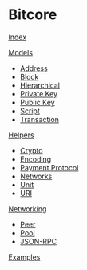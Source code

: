 # Bitcore

[Index](index.md)

[Models]()

* [Address](models/Address.md)
* [Block](models/Block.md)
* [Hierarchical](models/Hierarchical.md)
* [Private Key](models/PrivateKey.md)
* [Public Key](models/PublicKey.md)
* [Script](models/Script.md)
* [Transaction](models/Transaction.md)

[Helpers]()

* [Crypto](helpers/Crypto.md)
* [Encoding](helpers/Encoding.md)
* [Payment Protocol](helpers/PaymentProtocol.md)
* [Networks](helpers/Networks.md)
* [Unit](helpers/Unit.md)
* [URI](helpers/URI.md)

[Networking]()

* [Peer](networking/Peer.md)
* [Pool](networking/Pool.md)
* [JSON-RPC](networking/JSONRPC.md)

[Examples](examples.md)
